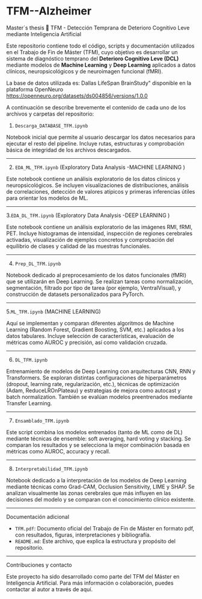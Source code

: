# TFM--Alzheimer
Master´s thesis 🧠 TFM - Detección Temprana de Deterioro Cognitivo Leve mediante Inteligencia Artificial

Este repositorio contiene todo el código, scripts y documentación utilizados en el Trabajo de Fin de Máster (TFM), cuyo objetivo es desarrollar un sistema de diagnóstico temprano del **Deterioro Cognitivo Leve (DCL)** mediante modelos de **Machine Learning** y **Deep Learning** aplicados a datos clínicos, neuropsicológicos y de neuroimagen funcional (fMRI).

La base de datos utilizada es:   Dallas LifeSpan BrainStudy" disponible en la plataforma OpenNeuro      https://openneuro.org/datasets/ds004856/versions/1.0.0

A continuación se describe brevemente el contenido de cada uno de los archivos y carpetas del repositorio:

1. `Descarga_DATABASE_TFM.ipynb`

Notebook inicial que permite al usuario descargar los datos necesarios para ejecutar el resto del pipeline. Incluye rutas, estructuras y comprobación básica de integridad de los archivos descargados.

---

2. `EDA_ML_TFM.ipynb` (Exploratory Data Analysis -MACHINE LEARNING )

Este notebook contiene un análisis exploratorio de los datos clínicos y neuropsicológicos. Se incluyen visualizaciones de distribuciones, análisis de correlaciones, detección de valores atípicos y primeras inferencias útiles para orientar los modelos de ML.

---

3.`EDA_DL_TFM.ipynb` (Exploratory Data Analysis -DEEP LEARNING )

Este notebook contiene un análisis exploratorio de las imágenes RMI, fRMI, PET. Incluye histogramas de intensidad, inspección de regiones cerebrales activadas, visualización de ejemplos concretos y comprobación del equilibrio de clases y calidad de las muestras funcionales.


---
4. `Prep_DL_TFM.ipynb`

Notebook dedicado al preprocesamiento de los datos funcionales (fMRI) que se utilizarán en Deep Learning. Se realizan tareas como normalización, segmentación, filtrado por tipo de tarea (por ejemplo, VentralVisual), y construcción de datasets personalizados para PyTorch.


---
5.`ML_TFM.ipynb` (MACHINE LEARNING)

Aquí se implementan y comparan diferentes algoritmos de Machine Learning (Random Forest, Gradient Boosting, SVM, etc.) aplicados a los datos tabulares. Incluye selección de características, evaluación de métricas como AUROC y precisión, así como validación cruzada.


---
6. `DL_TFM.ipynb`

Entrenamiento de modelos de Deep Learning con arquitecturas CNN, RNN y Transformers. Se exploran distintas configuraciones de hiperparámetros (dropout, learning rate, regularización, etc.), técnicas de optimización (Adam, ReduceLROnPlateau) y estrategias de mejora como autocast y batch normalization. También se evalúan modelos preentrenados mediante Transfer Learning.


---

7. `Ensamblado_TFM.ipynb`

Este script combina los modelos entrenados (tanto de ML como de DL) mediante técnicas de ensemble: soft averaging, hard voting y stacking. Se comparan los resultados y se selecciona la mejor combinación basada en métricas como AUROC, accuracy y recall.

---

8. `Interpretabilidad_TFM.ipynb`

Notebook dedicado a la interpretación de los modelos de Deep Learning mediante técnicas como Grad-CAM, Occlusion Sensitivity, LIME y SHAP. Se analizan visualmente las zonas cerebrales que más influyen en las decisiones del modelo y se comparan con el conocimiento clínico existente.

---

Documentación adicional

* `TFM.pdf`: Documento oficial del Trabajo de Fin de Máster en formato pdf, con resultados, figuras, interpretaciones y bibliografía.
* `README.md`: Este archivo, que explica la estructura y propósito del repositorio.


---

Contribuciones y contacto

Este proyecto ha sido desarrollado como parte del TFM del Máster en Inteligencia Artificial. Para más información o colaboración, puedes contactar al autor a través de aquí.

